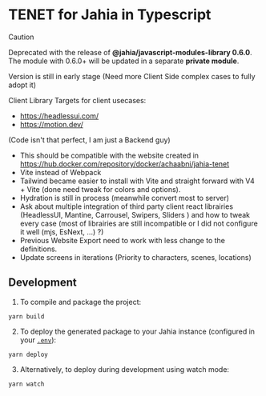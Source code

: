 # TENET for Jahia in Typescript

> [!CAUTION]
> Deprecated with the release of **@jahia/javascript-modules-library 0.6.0**.
> The module with 0.6.0+ will be updated in a separate **private module**.
> 
> Version is still in early stage (Need more Client Side complex cases to fully adopt it)

Client Library Targets for client usecases: 
- https://headlessui.com/
- https://motion.dev/

(Code isn't that perfect, I am just a Backend guy)

- This should be compatible with the website created in https://hub.docker.com/repository/docker/achaabni/jahia-tenet
- Vite instead of Webpack
- Tailwind became easier to install with Vite and straight forward with V4 + Vite (done need tweak for colors and options).
- Hydration is still in process (meanwhile convert most to server)
- Ask about multiple integration of third party client react librairies (HeadlessUI, Mantine, Carrousel, Swipers, Sliders ) and how to tweak every case (most of librairies are still incompatible or I did not configure it well (mjs, EsNext, ...) ?)
- Previous Website Export need to work with less change to the definitions.
- Update screens in iterations (Priority to characters, scenes, locations)

## Development

1. To compile and package the project:

```
yarn build
```

2. To deploy the generated package to your Jahia instance (configured in your [`.env`](.env)):

```
yarn deploy
```

3. Alternatively, to deploy during development using watch mode:

```
yarn watch
```
